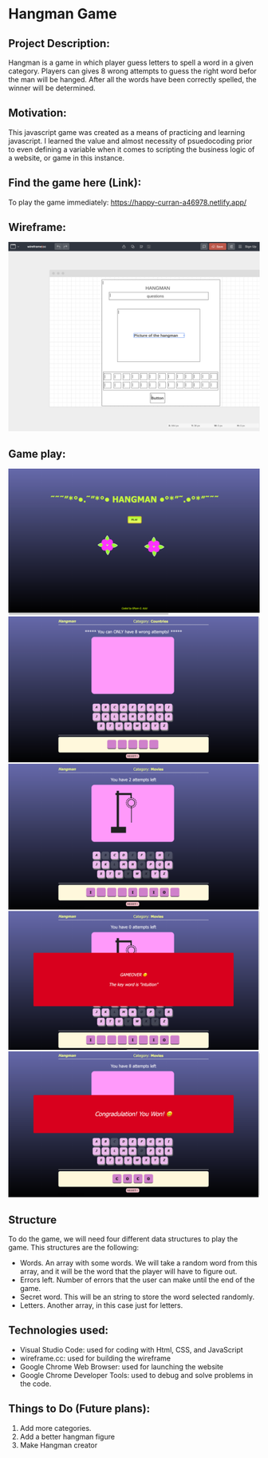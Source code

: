 
# Hangman Game 

## Project Description:

Hangman is a game in which player guess letters to spell a word in a given category. Players can gives 8 wrong attempts to guess the right word befor the man will be hanged. After all the words have been correctly spelled, the winner will be determined.

## Motivation: 

This javascript game was created as a means of practicing and learning javascript. I learned the value and almost necessity of psuedocoding prior to even defining a variable when it comes to scripting the business logic of a website, or game in this instance.

## Find the game here (Link):

To play the game immediately: https://happy-curran-a46978.netlify.app/

## Wireframe:

![wireframe](wireframe.png)

## Game play:

![gameplay](homepage.png)
![gameplay](homepage2.png)
![gameplay](homepage3.png)
![gameplay](homepage4.png)
![gameplay](homepage5.png)

## Structure

To do the game, we will need four different data structures to play the game. This structures are the following:

- Words. An array with some words. We will take a random word from this array, and it will be the word that the player will have to figure out.
- Errors left. Number of errors that the user can make until the end of the game.
- Secret word. This will be an string to store the word selected randomly.
- Letters. Another array, in this case just for letters. 


## Technologies used:

- Visual Studio Code: used for coding with Html, CSS, and JavaScript
- wireframe.cc: used for building the wireframe
- Google Chrome Web Browser: used for launching the website
- Google Chrome Developer Tools: used to debug and solve problems in the code.


## Things to Do (Future plans):
1. Add more categories.
2. Add a better hangman figure
3. Make Hangman creator